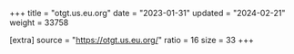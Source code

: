 +++
title = "otgt.us.eu.org"
date = "2023-01-31"
updated = "2024-02-21"
weight = 33758

[extra]
source = "https://otgt.us.eu.org/"
ratio = 16
size = 33
+++

